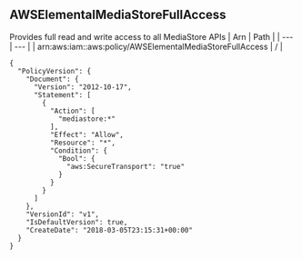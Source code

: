 
## AWSElementalMediaStoreFullAccess
Provides full read and write access to all MediaStore APIs
| Arn | Path |
| --- | --- |
| arn:aws:iam::aws:policy/AWSElementalMediaStoreFullAccess | / |
```
{
  "PolicyVersion": {
    "Document": {
      "Version": "2012-10-17",
      "Statement": [
        {
          "Action": [
            "mediastore:*"
          ],
          "Effect": "Allow",
          "Resource": "*",
          "Condition": {
            "Bool": {
              "aws:SecureTransport": "true"
            }
          }
        }
      ]
    },
    "VersionId": "v1",
    "IsDefaultVersion": true,
    "CreateDate": "2018-03-05T23:15:31+00:00"
  }
}
```
